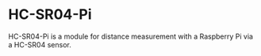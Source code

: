 # HC-SR04-Pi

HC-SR04-Pi is a module for distance measurement with a Raspberry Pi via a HC-SR04 sensor.
